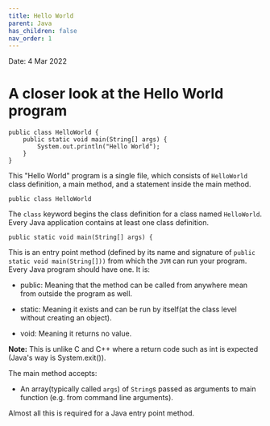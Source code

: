 ```yaml
---
title: Hello World
parent: Java
has_children: false
nav_order: 1
---
```

Date: 4 Mar 2022

# A closer look at the Hello World program
```
public class HelloWorld {
	public static void main(String[] args) {
		System.out.println("Hello World");
	}
}
```

This "Hello World" program is a single file, which consists of `HelloWorld` class definition, a main method, and a statement inside the main method.

`public class HelloWorld`

The `class` keyword begins the class definition for a class named `HelloWorld`. Every Java application contains at least one class definition.

`public static void main(String[] args) {`

This is an entry point method (defined by its name and signature of `public static void main(String[]))` from which the `JVM` can run your program. Every Java program should have one. It is:

* public:
Meaning that the method can be called from anywhere mean from outside the program as well.

* static:
Meaning it exists and can be run by itself(at the class level without creating an object).

* void:
Meaning it returns no value. 

**Note:** This is unlike C and C++ where a return code such as int is expected (Java's way is System.exit()).

The main method accepts:
* An array(typically called `args`) of `String`s passed as arguments to main function (e.g. from command line arguments).

Almost all this is required for a Java entry point method.
